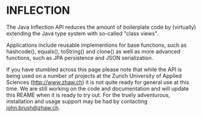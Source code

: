 INFLECTION
==========

The Java Inflection API reduces the amount of boilerplate code by (virtually) extending the Java type system with so-called "class views".

Applications include reusable implementions for base functions, such as hashcode(), equals(), toString() and clone() as well as more advanced functions, such as JPA persistence and JSON serialization.

If you have stumbled across this page please note that while the API is being used on a number of projects at the Zurich University of Applied Sciences (http://www.zhaw.ch) it is not quite ready for general use at this time. We are still working on the code and documentation and will update this REAME when it is ready to try out. For the truely adventurous, installation and usage support may be had by contacting john.brush@zhaw.ch.
